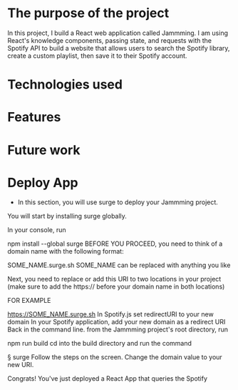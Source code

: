 # The purpose of the project
In this project, I build a React web application called Jammming. I am using React's knowledge components, passing state, and requests with the Spotify API to build a website that allows users to search the Spotify library, create a custom playlist, then save it to their Spotify account.
# Technologies used

# Features

# Future work

# Deploy App
- In this section, you will use surge to deploy your Jammming project.

You will start by installing surge globally.

In your console, run

npm install --global surge
BEFORE YOU PROCEED, you need to think of a domain name with the following format:

SOME_NAME.surge.sh
SOME_NAME can be replaced with anything you like

Next, you need to replace or add this URI to two locations in your project (make sure to add the https:// before your domain name in both locations)

FOR EXAMPLE

https://SOME_NAME.surge.sh
In Spotify.js set redirectURI to your new domain
In your Spotify application, add your new domain as a redirect URI
Back in the command line. from the Jammming project's root directory, run

npm run build
cd into the build directory and run the command

§ surge
Follow the steps on the screen. Change the domain value to your new URI.

Congrats! You've just deployed a React App that queries the Spotify
